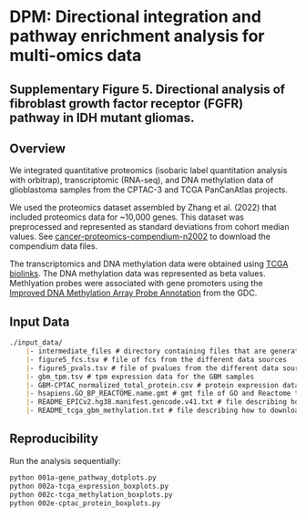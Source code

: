 # DPM: Directional integration and pathway enrichment analysis for multi-omics data

## Supplementary Figure 5. Directional analysis of fibroblast growth factor receptor (FGFR) pathway in IDH mutant gliomas.

## Overview

We integrated quantitative proteomics (isobaric label quantitation analysis with orbitrap), transcriptomic (RNA-seq), and DNA methylation data of glioblastoma samples from the CPTAC-3 and TCGA PanCanAtlas projects.

We used the proteomics dataset assembled by Zhang et al. (2022) that included proteomics data for ~10,000 genes. This dataset was preprocessed and represented as standard deviations from cohort median values. See [cancer-proteomics-compendium-n2002](https://github.com/chadcreighton/cancer-proteomics-compendium-n2002) to download the compendium data files.

The transcriptomics and DNA methylation data were obtained using [TCGA biolinks](https://bioconductor.org/packages/release/bioc/html/TCGAbiolinks.html). The DNA methylation data was represented as beta values. Methlyation probes were associated with gene promoters using the [Improved DNA Methylation Array Probe Annotation](https://gdc.cancer.gov/content/improved-dna-methylation-array-probe-annotation) from the GDC. 

## Input Data

``` markdown
./input_data/
    |- intermediate_files # directory containing files that are generated during the analysis
    |- figure5_fcs.tsv # file of fcs from the different data sources
    |- figure5_pvals.tsv # file of pvalues from the different data sources
    |- gbm_tpm.tsv # tpm expression data for the GBM samples
    |- GBM-CPTAC_normalized_total_protein.csv # protein expression data 
    |- hsapiens.GO_BP_REACTOME.name.gmt # gmt file of GO and Reactome terms
    |- README_EPICv2.hg38.manifest.gencode.v41.txt # file describing how to download the EPIC probe associations with gene promoters
    |- README_tcga_gbm_methylation.txt # file describing how to download the TCGA GBM methylation data


```

## Reproducibility

Run the analysis sequentially:

``` bash
python 001a-gene_pathway_dotplots.py
python 002a-tcga_expression_boxplots.py
python 002c-tcga_methylation_boxplots.py
python 002e-cptac_protein_boxplots.py

```


